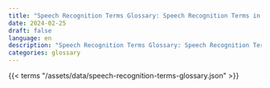 ```yaml
---
title: "Speech Recognition Terms Glossary: Speech Recognition Terms in 2024"  
date: 2024-02-25
draft: false
language: en
description: "Speech Recognition Terms Glossary: Speech Recognition Terms in 2024 | Speech Recognition Terms Glossary"
categories: glossary
---
```


{{< terms "/assets/data/speech-recognition-terms-glossary.json" >}}